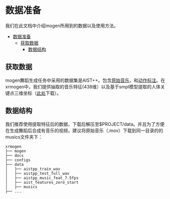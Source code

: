 # 数据准备

我们在此文档中介绍mogen所用到的数据以及使用方法。

<!-- TOC -->

- [数据准备](#数据准备)
  - [获取数据](#获取数据)
      - [数据结构](#数据结构)


<!-- TOC -->

## 获取数据

mogen舞蹈生成任务中采用的数据集是AIST++。包含[原始音乐](https://aistdancedb.ongaaccel.jp/database_download/)，和[动作标注](https://google.github.io/aistplusplus_dataset/download.html)。在xrmogen中，我们提供抽取的音乐特征(438维）以及基于smpl模型提取的人体关键点三维坐标（[此处](https://openxrlab-share.oss-cn-hongkong.aliyuncs.com/xrmogen/data.zip?versionId=CAEQQBiBgMDc7aiqlxgiIDNjYTRjNWRlMzRiODQwYTNhMTZmZDdhYTZjZTIzNTg1)下载）。


## 数据结构
我们推荐使用提取特征后的数据，下载后解压至$PROJECT/data。并且为了方便在生成舞蹈后合成有音乐的视频，建议将原始音乐（.mov）下载到同一目录的的musics文件夹下：


```
xrmogen
├── mogen
├── docs
├── configs
├── data
│   ├── aistpp_train_wav
│   ├── aistpp_test_full_wav
│   ├── aistpp_music_feat_7.5fps
│   ├── aist_features_zero_start
│   ├── musics
├── ...
```



